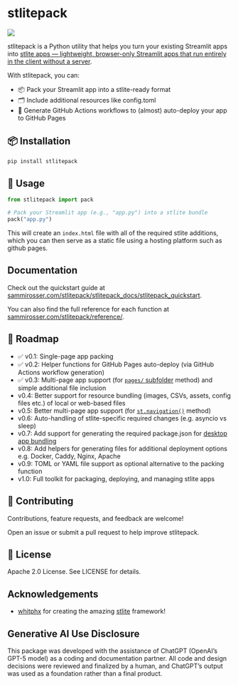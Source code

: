 # stlitepack

[<img src="https://img.shields.io/pypi/v/stlitepack?label=pypi%20package">](https://pypi.org/project/stlitepack/)

stlitepack is a Python utility that helps you turn your existing Streamlit apps into [stlite apps — lightweight, browser-only Streamlit apps that run entirely in the client without a server](https://github.com/whitphx/stlite).

With stlitepack, you can:

- 📦 Pack your Streamlit app into a stlite-ready format
- 🗂️ Include additional resources like config.toml
- 🚀 Generate GitHub Actions workflows to (almost) auto-deploy your app to GitHub Pages

## 📦 Installation

```bash
pip install stlitepack
```

## 🚀 Usage

```python
from stlitepack import pack

# Pack your Streamlit app (e.g., "app.py") into a stlite bundle
pack("app.py")
```

This will create an `index.html` file with all of the required stlite additions, which you can then serve as a static file using a hosting platform such as github pages.

## Documentation

Check out the quickstart guide at [sammirosser.com/stlitepack/stlitepack_docs/stlitepack_quickstart](http://sammirosser.com/stlitepack/stlitepack_docs/stlitepack_quickstart).

You can also find the full reference for each function at [sammirosser.com/stlitepack/reference/](http://sammirosser.com/stlitepack/reference/).

## 🔮 Roadmap

- ✅ v0.1: Single-page app packing
- ✅ v0.2: Helper functions for GitHub Pages auto-deploy (via GitHub Actions workflow generation)
- ✅ v0.3: Multi-page app support (for [`pages/` subfolder](https://webapps.hsma.co.uk/multipage.html#method-2-pages-subfolder) method) and simple additional file inclusion
- v0.4: Better support for resource bundling (images, CSVs, assets, config files etc.) of local or web-based files
- v0.5: Better multi-page app support (for [`st.navigation()`](https://webapps.hsma.co.uk/multipage.html#method-1-st.page-and-st.navigation) method)
- v0.6: Auto-handling of stlite-specific required changes (e.g. asyncio vs sleep)
- v0.7: Add support for generating the required package.json for [desktop app bundling](https://github.com/whitphx/stlite/tree/main/packages/desktop)
- v0.8: Add helpers for generating files for additional deployment options e.g. Docker, Caddy, Nginx, Apache
- v0.9: TOML or YAML file support as optional alternative to the packing function
- v1.0: Full toolkit for packaging, deploying, and managing stlite apps

## 🤝 Contributing
Contributions, feature requests, and feedback are welcome!

Open an issue or submit a pull request to help improve stlitepack.

## 📜 License
Apache 2.0 License. See LICENSE for details.

## Acknowledgements

- [whitphx](https://github.com/whitphx) for creating the amazing [stlite](https://github.com/whitphx/stlite) framework!

## Generative AI Use Disclosure

This package was developed with the assistance of ChatGPT (OpenAI’s GPT-5 model) as a coding and documentation partner.
All code and design decisions were reviewed and finalized by a human, and ChatGPT’s output was used as a foundation rather than a final product.
